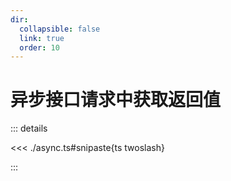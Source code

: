 ```yaml
---
dir:
  collapsible: false
  link: true
  order: 10
---
```


# 异步接口请求中获取返回值

::: details

<<< ./async.ts#snipaste{ts twoslash}

:::
